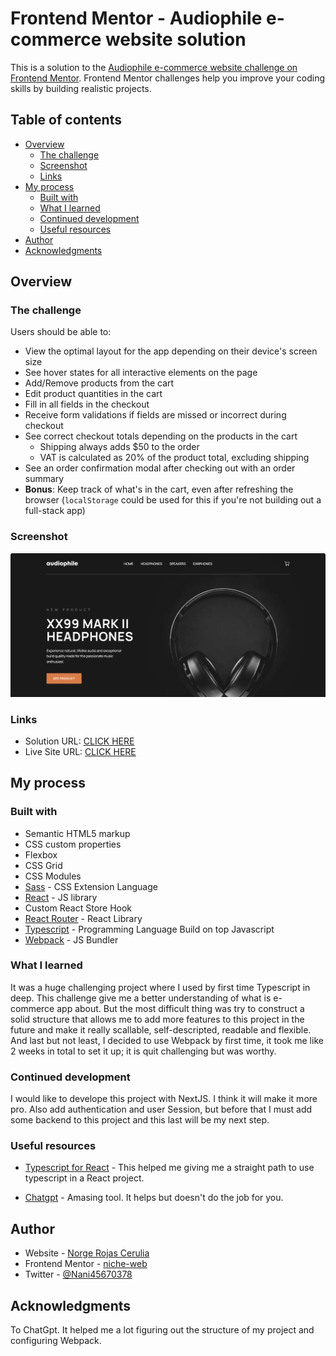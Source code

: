 # Frontend Mentor - Audiophile e-commerce website solution

This is a solution to the [Audiophile e-commerce website challenge on Frontend Mentor](https://www.frontendmentor.io/challenges/audiophile-ecommerce-website-C8cuSd_wx). Frontend Mentor challenges help you improve your coding skills by building realistic projects.

## Table of contents

- [Overview](#overview)
  - [The challenge](#the-challenge)
  - [Screenshot](#screenshot)
  - [Links](#links)
- [My process](#my-process)
  - [Built with](#built-with)
  - [What I learned](#what-i-learned)
  - [Continued development](#continued-development)
  - [Useful resources](#useful-resources)
- [Author](#author)
- [Acknowledgments](#acknowledgments)

## Overview

### The challenge

Users should be able to:

- View the optimal layout for the app depending on their device's screen size
- See hover states for all interactive elements on the page
- Add/Remove products from the cart
- Edit product quantities in the cart
- Fill in all fields in the checkout
- Receive form validations if fields are missed or incorrect during checkout
- See correct checkout totals depending on the products in the cart
  - Shipping always adds $50 to the order
  - VAT is calculated as 20% of the product total, excluding shipping
- See an order confirmation modal after checking out with an order summary
- **Bonus**: Keep track of what's in the cart, even after refreshing the browser (`localStorage` could be used for this if you're not building out a full-stack app)

### Screenshot

![](./screenshot.png)

### Links

- Solution URL: [CLICK HERE](https://github.com/nicheweb-frontend-challenges/audiophile)
- Live Site URL: [CLICK HERE](https://master--frontend-audiophile.netlify.app/)

## My process

### Built with

- Semantic HTML5 markup
- CSS custom properties
- Flexbox
- CSS Grid
- CSS Modules
- [Sass](https://sass-lang.com/) - CSS Extension Language
- [React](https://reactjs.org/) - JS library
- Custom React Store Hook
- [React Router](https://reactrouter.com/) - React Library
- [Typescript](https://www.typescriptlang.org/) - Programming Language Build on top Javascript
- [Webpack](https://webpack.js.org/) - JS Bundler

### What I learned

It was a huge challenging project where I used by first time Typescript in deep. This challenge give me a better understanding of what is e-commerce app about. But the most difficult thing was try to construct a solid structure that allows me to add more features to this project in the future and make it really scallable, self-descripted, readable and flexible. And last but not least, I decided to use Webpack by first time, it took me like 2 weeks in total to set it up; it is quit challenging but was worthy.

### Continued development

I would like to develope this project with NextJS. I think it will make it more pro. Also add authentication and user Session, but before that I must add some backend to this project and this last will be my next step.

### Useful resources

- [Typescript for React](https://www.typescriptlang.org/docs/handbook/react.html) - This helped me giving me a straight path to use typescript in a React project.

- [Chatgpt](https://chatgpt.com/) - Amasing tool. It helps but doesn't do the job for you.

## Author

- Website - [Norge Rojas Cerulia](https://clever-cendol-c0a1da.netlify.app/)
- Frontend Mentor - [niche-web](https://www.frontendmentor.io/profile/niche-web)
- Twitter - [@Nani45670378](https://x.com/Nani45670378)

## Acknowledgments

To ChatGpt. It helped me a lot figuring out the structure of my project and configuring Webpack.
